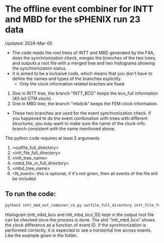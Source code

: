 # The offline event combiner for INTT and MBD for the sPHENIX run 23 data
Updated: 2024-Mar-05

* The code reads the root trees of INTT and MBD generated by the F4A, does the synchronization check, merges the branches of the two trees, and outputs a root file with a merged tree and two histograms showing the synchronization status.
* It is aimed to be a inclusive code, which means that you don't have to define the names and types of the branches explicitly.
  * Only the clock information related braches are fixed.
1. One in INTT tree, the branch "INTT_BCO" keeps the bco_full information (40-bit GTM clock).
2. One in MBD tree, the branch "mbdclk" keeps the FEM clock information.
* These two branches are used for the event synchronization check. If you happened to do the event combination with trees with different structures, you may want to make sure the name of the clock-info. branch consistent with the name mentioned above.

The python code requires at least 5 arguments
1. <outfile_full_directory>
2. <intt_file_full_directory>
3. <intt_tree_name>
4. <mbd_file_in_full_directory>
5. <mbd_tree_name>
6. <N_event>: this is optional, if it's not given, then all events of the file will be included

## To run the code: 
```bash
python3 intt_mbd_evt_combiner_v1.py outfile_full_directory intt_file_full_directory intt_tree_name mbd_file_in_full_directory mbd_tree_name N_event
```


Histogram (intt_mbd_bco and intt_mbd_bco_1D) kept in the output root file can be checked once the process is done.
The plot "intt_mbd_bco" shows the clock difference as a function of event ID. If the synchronization is performed correctly, it is expected to see a horizental line across events. Like the example given in the folder.

